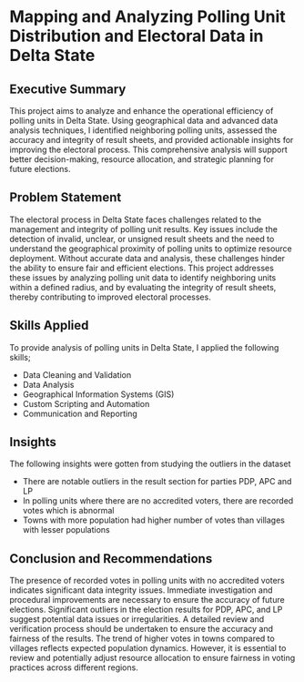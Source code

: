 # Mapping and Analyzing Polling Unit Distribution and Electoral Data in Delta State

## Executive Summary
This project aims to analyze and enhance the operational efficiency of polling units in Delta State. Using geographical data and advanced data analysis techniques, I identified neighboring polling units, assessed the accuracy and integrity of result sheets, and provided actionable insights for improving the electoral process. This comprehensive analysis will support better decision-making, resource allocation, and strategic planning for future elections.

## Problem Statement
The electoral process in Delta State faces challenges related to the management and integrity of polling unit results. Key issues include the detection of invalid, unclear, or unsigned result sheets and the need to understand the geographical proximity of polling units to optimize resource deployment. Without accurate data and analysis, these challenges hinder the ability to ensure fair and efficient elections. This project addresses these issues by analyzing polling unit data to identify neighboring units within a defined radius, and by evaluating the integrity of result sheets, thereby contributing to improved electoral processes.

## Skills Applied
To provide analysis of polling units in Delta State, I applied the following skills;
- Data Cleaning and Validation
- Data Analysis
- Geographical Information Systems (GIS)
- Custom Scripting and Automation
- Communication and Reporting

## Insights
The following insights were gotten from studying the outliers in the dataset
- There are notable outliers in the result section for parties PDP, APC and LP
- In polling units where there are no accredited voters, there are recorded votes which is abnormal
- Towns with more population had higher number of votes than villages with lesser populations

## Conclusion and Recommendations
The presence of recorded votes in polling units with no accredited voters indicates significant data integrity issues. Immediate investigation and procedural improvements are necessary to ensure the accuracy of future elections. Significant outliers in the election results for PDP, APC, and LP suggest potential data issues or irregularities. A detailed review and verification process should be undertaken to ensure the accuracy and fairness of the results. The trend of higher votes in towns compared to villages reflects expected population dynamics. However, it is essential to review and potentially adjust resource allocation to ensure fairness in voting practices across different regions.


